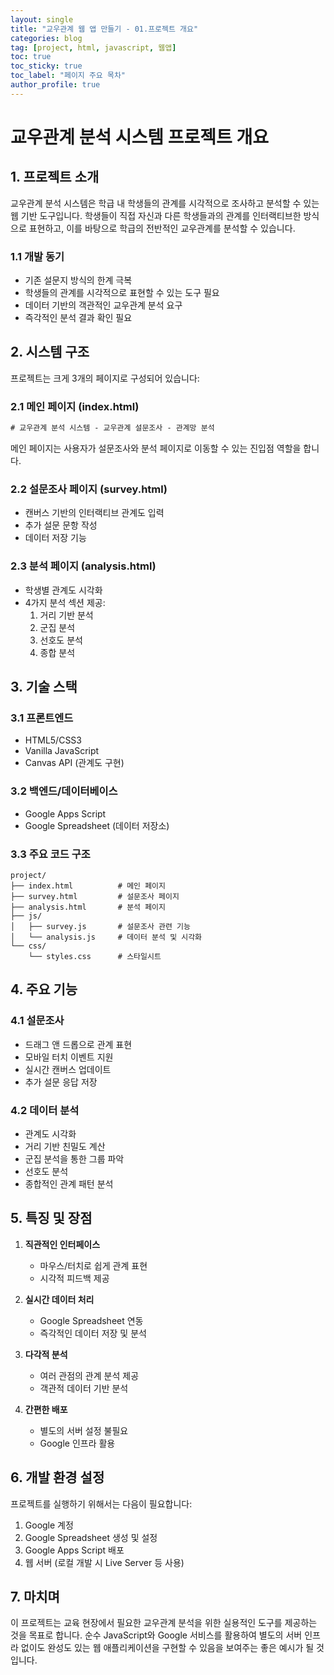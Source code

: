```yaml
---
layout: single
title: "교우관계 웹 앱 만들기 - 01.프로젝트 개요"
categories: blog
tag: [project, html, javascript, 웹앱]
toc: true
toc_sticky: true
toc_label: "페이지 주요 목차"
author_profile: true
---
```


# 교우관계 분석 시스템 프로젝트 개요

## 1. 프로젝트 소개

교우관계 분석 시스템은 학급 내 학생들의 관계를 시각적으로 조사하고 분석할 수 있는 웹 기반 도구입니다. 학생들이 직접 자신과 다른 학생들과의 관계를 인터랙티브한 방식으로 표현하고, 이를 바탕으로 학급의 전반적인 교우관계를 분석할 수 있습니다.

### 1.1 개발 동기

- 기존 설문지 방식의 한계 극복
- 학생들의 관계를 시각적으로 표현할 수 있는 도구 필요
- 데이터 기반의 객관적인 교우관계 분석 요구
- 즉각적인 분석 결과 확인 필요

## 2. 시스템 구조

프로젝트는 크게 3개의 페이지로 구성되어 있습니다:

### 2.1 메인 페이지 (index.html)

```html
# 교우관계 분석 시스템 - 교우관계 설문조사 - 관계망 분석
```

메인 페이지는 사용자가 설문조사와 분석 페이지로 이동할 수 있는 진입점 역할을 합니다.

### 2.2 설문조사 페이지 (survey.html)

- 캔버스 기반의 인터랙티브 관계도 입력
- 추가 설문 문항 작성
- 데이터 저장 기능

### 2.3 분석 페이지 (analysis.html)

- 학생별 관계도 시각화
- 4가지 분석 섹션 제공:
  1. 거리 기반 분석
  2. 군집 분석
  3. 선호도 분석
  4. 종합 분석

## 3. 기술 스택

### 3.1 프론트엔드

- HTML5/CSS3
- Vanilla JavaScript
- Canvas API (관계도 구현)

### 3.2 백엔드/데이터베이스

- Google Apps Script
- Google Spreadsheet (데이터 저장소)

### 3.3 주요 코드 구조

```
project/
├── index.html          # 메인 페이지
├── survey.html         # 설문조사 페이지
├── analysis.html       # 분석 페이지
├── js/
│   ├── survey.js       # 설문조사 관련 기능
│   └── analysis.js     # 데이터 분석 및 시각화
└── css/
    └── styles.css      # 스타일시트
```

## 4. 주요 기능

### 4.1 설문조사

- 드래그 앤 드롭으로 관계 표현
- 모바일 터치 이벤트 지원
- 실시간 캔버스 업데이트
- 추가 설문 응답 저장

### 4.2 데이터 분석

- 관계도 시각화
- 거리 기반 친밀도 계산
- 군집 분석을 통한 그룹 파악
- 선호도 분석
- 종합적인 관계 패턴 분석

## 5. 특징 및 장점

1. **직관적인 인터페이스**

   - 마우스/터치로 쉽게 관계 표현
   - 시각적 피드백 제공

2. **실시간 데이터 처리**

   - Google Spreadsheet 연동
   - 즉각적인 데이터 저장 및 분석

3. **다각적 분석**

   - 여러 관점의 관계 분석 제공
   - 객관적 데이터 기반 분석

4. **간편한 배포**
   - 별도의 서버 설정 불필요
   - Google 인프라 활용

## 6. 개발 환경 설정

프로젝트를 실행하기 위해서는 다음이 필요합니다:

1. Google 계정
2. Google Spreadsheet 생성 및 설정
3. Google Apps Script 배포
4. 웹 서버 (로컬 개발 시 Live Server 등 사용)

## 7. 마치며

이 프로젝트는 교육 현장에서 필요한 교우관계 분석을 위한 실용적인 도구를 제공하는 것을 목표로 합니다. 순수 JavaScript와 Google 서비스를 활용하여 별도의 서버 인프라 없이도 완성도 있는 웹 애플리케이션을 구현할 수 있음을 보여주는 좋은 예시가 될 것입니다.
